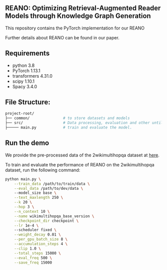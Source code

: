 ## REANO: Optimizing Retrieval-Augmented Reader Models through Knowledge Graph Generation 

This repository contains the PyTorch implementation for our REANO

Further details about REANO can be found in our paper.

## Requirements
* python 3.8
* PyTorch 1.13.1 
* transformers 4.31.0 
* scipy 1.10.1 
* Spacy 3.4.0

## File Structure:
```bash
project-root/
├── common/               # to store datasets and models
├── src/                  # Data processing, evaluation and other untils
├───── main.py            # train and evaluate the model.
```

## Run the demo

<!-- To perform semi-supervised object classification on Cora dataset, run the following command: -->
We provide the pre-processed data of the 2wikimultihopqa dataset at [here](https://drive.google.com/drive/folders/1JkinZgtO5SCip_E4KFm4VjC7oXLSFR4N?usp=sharing).

To train and evaluate the performance of REANO on the 2wikimultihopqa dataset, run the following command: 

```bash
python main.py \
    --train_data /path/to/train/data \
    --eval_data /path/to/dev/data \ 
    --model_size base \
    --text_maxlength 250 \
    --k 20 \
    --hop 3 \
    --n_context 10 \
    --name wikimultihopqa_base_version \
    --checkpoint_dir checkpoint \
    --lr 1e-4 \ 
    --scheduler fixed \
    --weight_decay 0.01 \
    --per_gpu_batch_size 8 \
    --accumulation_steps 4 \
    --clip 1.0 \
    --total_steps 15000 \
    --eval_freq 500 \
    --save_freq 15000 
```
